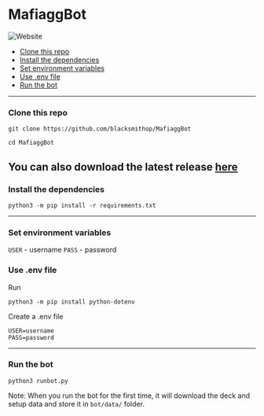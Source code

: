 # MafiaggBot
![Website](https://img.shields.io/website?label=Docs&style=for-the-badge&up_color=%E2%9D%8C&up_message=%E2%9C%85&url=https%3A%2F%2Fblacksmithop.github.io%2FMafiaggBot%2F)
- [Clone this repo](#clone-this-repo)
- [Install the dependencies](#install-the-dependencies)
- [Set environment variables](#set-environment-variables)
- [Use .env file](#use-env-file)
- [Run the bot](#run-the-bot)


---
### Clone this repo
```shell
git clone https://github.com/blacksmithop/MafiaggBot

cd MafiaggBot
```
You can also download the latest release [here](https://github.com/blacksmithop/MafiaggBot/releases/tag/latest)
---
### Install the dependencies
```shell
python3 -m pip install -r requirements.txt
```
---
### Set environment variables
`USER` - username
`PASS` - password
### Use .env file
Run 
```
python3 -m pip install python-dotenv
```
Create a .env file
```
USER=username
PASS=password
```
---
### Run the bot
```shell
python3 runbot.py
```
Note: When you run the bot for the first time,
it will download the deck and setup data
and store it in `bot/data/` folder.
